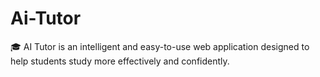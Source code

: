 # Ai-Tutor
🎓 AI Tutor is an intelligent and easy-to-use web application designed to help students study more effectively and confidently.
